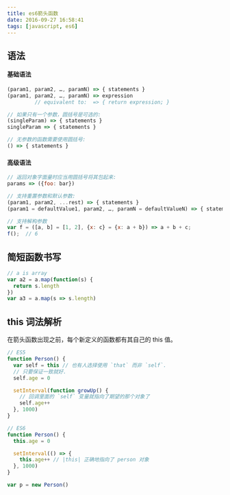 ```yaml
---
title: es6箭头函数
date: 2016-09-27 16:58:41
tags: [javascript, es6]
---
```


## 语法

#### 基础语法

```javascript
(param1, param2, …, paramN) => { statements }
(param1, param2, …, paramN) => expression
         // equivalent to:  => { return expression; }

// 如果只有一个参数，圆括号是可选的:
(singleParam) => { statements }
singleParam => { statements }

// 无参数的函数需要使用圆括号:
() => { statements }
```

<!-- more -->

#### 高级语法

```javascript
// 返回对象字面量时应当用圆括号将其包起来:
params => ({foo: bar})

// 支持重置参数和默认参数:
(param1, param2, ...rest) => { statements }
(param1 = defaultValue1, param2, …, paramN = defaultValueN) => { statements }

// 支持解构参数
var f = ([a, b] = [1, 2], {x: c} = {x: a + b}) => a + b + c;
f();  // 6
```

## 简短函数书写

```javascript
// a is array
var a2 = a.map(function(s) {
  return s.length
})
var a3 = a.map(s => s.length)
```

## this 词法解析

在箭头函数出现之前，每个新定义的函数都有其自己的 this 值。

```javascript
// ES5
function Person() {
  var self = this // 也有人选择使用 `that` 而非 `self`.
  // 只要保证一致就好.
  self.age = 0

  setInterval(function growUp() {
    // 回调里面的 `self` 变量就指向了期望的那个对象了
    self.age++
  }, 1000)
}
```

```javascript
// ES6
function Person() {
  this.age = 0

  setInterval(() => {
    this.age++ // |this| 正确地指向了 person 对象
  }, 1000)
}

var p = new Person()
```
